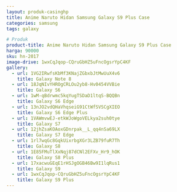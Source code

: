 ```yaml
---
layout: produk-casinghp
title: Anime Naruto Hidan Samsung Galaxy S9 Plus Case
categories: samsung
tags: galaxy

# Produk
product-title: Anime Naruto Hidan Samsung Galaxy S9 Plus Case
harga: 90000
sku: hn-2017
image-drive: 1wxCqJqop-CQruGbHZ5uFncOgsrYpC4KF
gallery:
  - url: 1VG2IRwfsKbMf3KNajZGbxbJtMwUuX4v6
    title: Galaxy Note 8
  - url: 18JqNIvYHROgCRLOu2yb8-Hv0454VVBie
    title: Galaxy S6
  - url: 1wM-qBdrwmc5kqYugTSDaD1ltqS-BQQBn
    title: Galaxy S6 Edge
  - url: 13nJO2vdQHaVhqseiG91CtWfSVSCgXIEO
    title: Galaxy S6 Edge Plus
  - url: 1VAWmvwEJ-etkWJoWgoVELkya2suh0tye
    title: Galaxy S7
  - url: 12jhZsaKOAoxGDnrpak__L_qq4nSa69LX
    title: Galaxy S7 Edge
  - url: 1rl7wqGc8GqkUixrbgXGr3LZB79fuR7Th
    title: Galaxy S8
  - url: 1E85FMuTlXxNqj87dCNl2EFXv_Hr9_hOK
    title: Galaxy S8 Plus
  - url: 17xacwuGEqE1rHSJgOGB46Bw9I1lqRus1
    title: Galaxy S9
  - url: 1wxCqJqop-CQruGbHZ5uFncOgsrYpC4KF
    title: Galaxy S9 Plus
---
```

